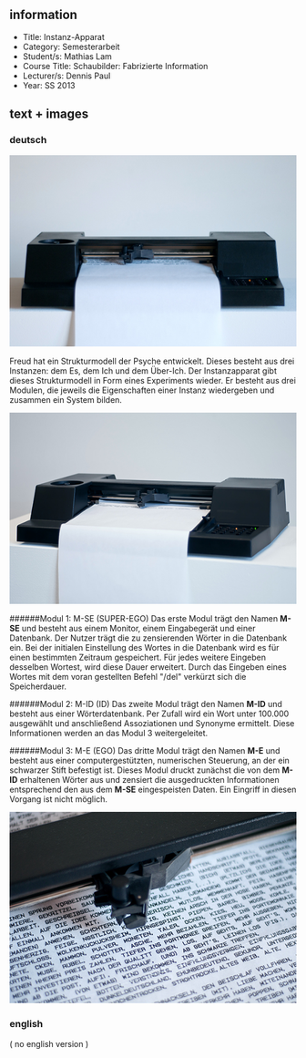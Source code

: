 ## information
* Title: Instanz-Apparat
* Category: Semesterarbeit
* Student/s: Mathias Lam
* Course Title: Schaubilder: Fabrizierte Information 
* Lecturer/s: Dennis Paul
* Year: SS 2013

## text + images
### deutsch 

![instanz-apparat-01](instanz-apparat-01.jpg)

Freud hat ein Strukturmodell der Psyche entwickelt. Dieses besteht aus drei Instanzen: dem Es, dem Ich und dem Über-Ich. Der Instanzapparat gibt dieses Strukturmodell in Form eines Experiments wieder. Er besteht aus drei Modulen, die jeweils die Eigenschaften einer Instanz wiedergeben und zusammen ein System bilden.

![instanz-apparat-02](instanz-apparat-02.jpg)

######Modul 1: M-SE (SUPER-EGO)
Das erste Modul trägt den Namen **M-SE** und besteht aus einem Monitor, einem Eingabegerät und einer Datenbank. Der Nutzer trägt die zu zensierenden Wörter in die Datenbank ein.
Bei der initialen Einstellung des Wortes in die Datenbank wird es für einen bestimmten Zeitraum gespeichert. Für jedes weitere Eingeben desselben Wortest, wird diese Dauer erweitert.
Durch das Eingeben eines Wortes mit dem voran gestellten Befehl "/del" verkürzt sich die Speicherdauer.

######Modul 2: M-ID (ID)
Das zweite Modul trägt den Namen **M-ID** und besteht aus einer Wörterdatenbank. Per Zufall wird ein Wort unter 100.000 ausgewählt und anschließend Assoziationen und Synonyme ermittelt. Diese Informationen werden an das Modul 3 weitergeleitet.

######Modul 3: M-E (EGO)
Das dritte Modul trägt den Namen **M-E** und besteht aus einer computergestützten, numerischen Steuerung, an der ein schwarzer Stift befestigt ist. Dieses Modul druckt zunächst die von dem **M-ID** erhaltenen Wörter aus und zensiert die ausgedruckten Informationen entsprechend den aus dem **M-SE** eingespeisten Daten. Ein Eingriff in diesen Vorgang ist nicht möglich.
 
![instanz-apparat-03](instanz-apparat-03.jpg)

### english
( no english version )
